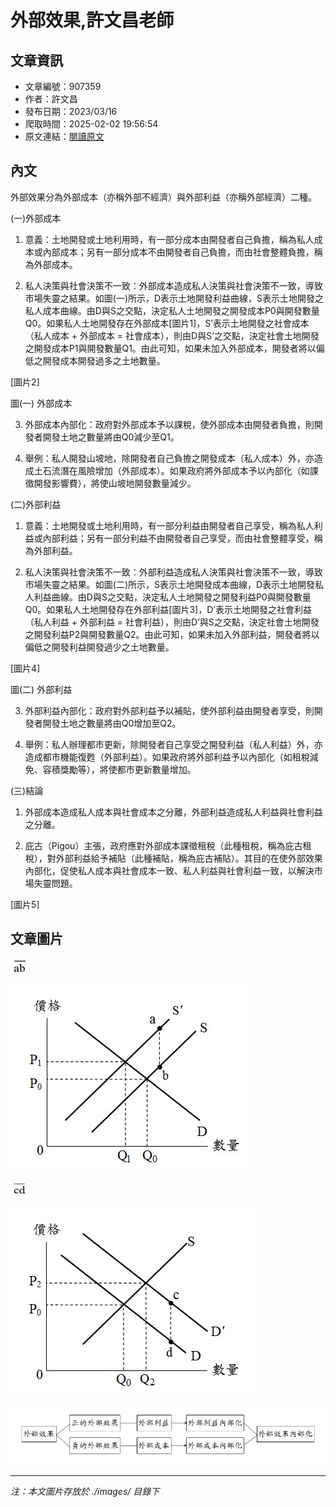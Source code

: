 # 外部效果,許文昌老師

## 文章資訊
- 文章編號：907359
- 作者：許文昌
- 發布日期：2023/03/16
- 爬取時間：2025-02-02 19:56:54
- 原文連結：[閱讀原文](https://real-estate.get.com.tw/Columns/detail.aspx?no=907359)

## 內文
外部效果分為外部成本（亦稱外部不經濟）與外部利益（亦稱外部經濟）二種。

(一)外部成本

1. 意義：土地開發或土地利用時，有一部分成本由開發者自己負擔，稱為私人成本或內部成本；另有一部分成本不由開發者自己負擔，而由社會整體負擔，稱為外部成本。

2. 私人決策與社會決策不一致：外部成本造成私人決策與社會決策不一致，導致市場失靈之結果。如圖(一)所示，D表示土地開發利益曲線，S表示土地開發之私人成本曲線。由D與S之交點，決定私人土地開發之開發成本P0與開發數量Q0。如果私人土地開發存在外部成本[圖片1]，S’表示土地開發之社會成本（私人成本 + 外部成本 = 社會成本），則由D與S’之交點，決定社會土地開發之開發成本P1與開發數量Q1。由此可知，如果未加入外部成本，開發者將以偏低之開發成本開發過多之土地數量。

[圖片2]

圖(一) 外部成本

3. 外部成本內部化：政府對外部成本予以課稅，使外部成本由開發者負擔，則開發者開發土地之數量將由Q0減少至Q1。

4. 舉例：私人開發山坡地，除開發者自己負擔之開發成本（私人成本）外，亦造成土石流潛在風險增加（外部成本）。如果政府將外部成本予以內部化（如課徵開發影響費），將使山坡地開發數量減少。

(二)外部利益

1. 意義：土地開發或土地利用時，有一部分利益由開發者自己享受，稱為私人利益或內部利益；另有一部分利益不由開發者自己享受，而由社會整體享受，稱為外部利益。

2. 私人決策與社會決策不一致：外部利益造成私人決策與社會決策不一致，導致市場失靈之結果。如圖(二)所示，S表示土地開發成本曲線，D表示土地開發私人利益曲線。由D與S之交點，決定私人土地開發之開發利益P0與開發數量Q0。如果私人土地開發存在外部利益[圖片3]，D’表示土地開發之社會利益（私人利益 + 外部利益 = 社會利益），則由D’與S之交點，決定社會土地開發之開發利益P2與開發數量Q2。由此可知，如果未加入外部利益，開發者將以偏低之開發利益開發過少之土地數量。

[圖片4]

圖(二) 外部利益

3. 外部利益內部化：政府對外部利益予以補貼，使外部利益由開發者享受，則開發者開發土地之數量將由Q0增加至Q2。

4. 舉例：私人辦理都市更新，除開發者自己享受之開發利益（私人利益）外，亦造成都市機能復甦（外部利益）。如果政府將外部利益予以內部化（如租稅減免、容積獎勵等），將使都市更新數量增加。

(三)結論

1. 外部成本造成私人成本與社會成本之分離，外部利益造成私人利益與社會利益之分離。

2. 庇古（Pigou）主張，政府應對外部成本課徵租稅（此種租稅，稱為庇古租稅），對外部利益給予補貼（此種補貼，稱為庇古補貼）。其目的在使外部效果內部化，促使私人成本與社會成本一致、私人利益與社會利益一致，以解決市場失靈問題。

[圖片5]

## 文章圖片

![圖片1](./images/907359_d422724e.jpg)

![圖片2](./images/907359_c50a4dcd.jpg)

![圖片3](./images/907359_f38ee54f.jpg)

![圖片4](./images/907359_1b018266.jpg)

![圖片5](./images/907359_6d6b0737.jpg)


---
*注：本文圖片存放於 ./images/ 目錄下*
